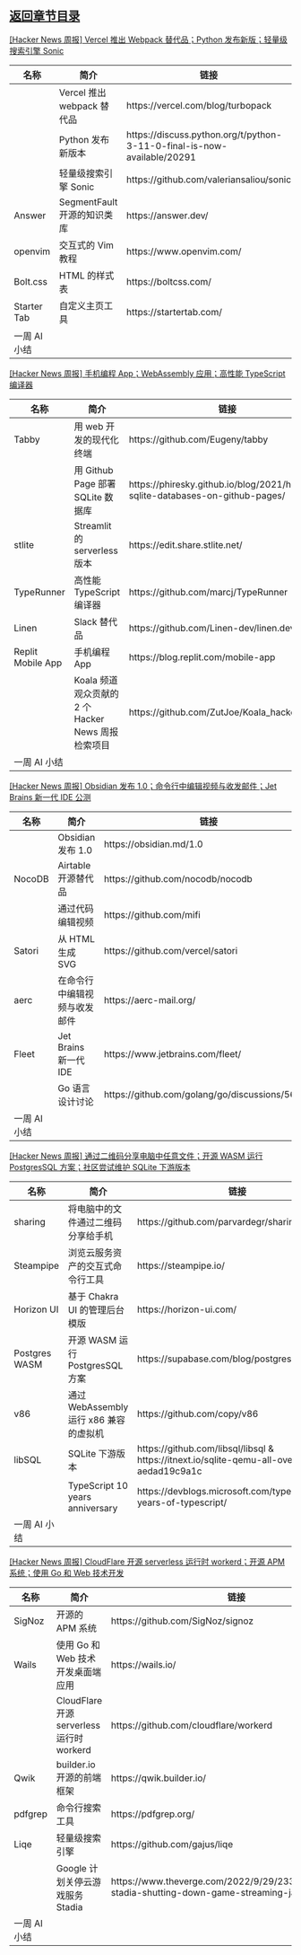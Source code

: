 ## [返回章节目录](../2022Q4-Hacker-News.md)


[[Hacker News 周报] Vercel 推出 Webpack 替代品；Python 发布新版；轻量级搜索引擎
Sonic](https://www.bilibili.com/video/BV1DD4y1b76j)

<table>
  <theader>
    <th>名称</th>
    <th>简介</th>
    <th>链接</th>
  </theader><tbody>
    <tr>
      <td></td>
      <td>Vercel 推出 webpack 替代品</td>
      <td>https://vercel.com/blog/turbopack</td>
    </tr><tr>
      <td></td>
      <td>Python 发布新版本</td>
      <td>https://discuss.python.org/t/python-3-11-0-final-is-now-available/20291</td>
    </tr><tr>
      <td></td>
      <td>轻量级搜索引擎 Sonic</td>
      <td>https://github.com/valeriansaliou/sonic</td>
    </tr><tr>
      <td>Answer</td>
      <td>SegmentFault 开源的知识类库</td>
      <td>https://answer.dev/</td>
    </tr><tr>
      <td>openvim</td>
      <td>交互式的 Vim 教程</td>
      <td>https://www.openvim.com/</td>
    </tr><tr>
      <td>Bolt.css</td>
      <td>HTML 的样式表</td>
      <td>https://boltcss.com/</td>
    </tr><tr>
      <td>Starter Tab</td>
      <td>自定义主页工具</td>
      <td>https://startertab.com/</td>
    </tr><tr>
      <td>一周 AI 小结</td>
      <td></td>
      <td></td>
    </tr>
  </tbody>
</table>

[[Hacker News 周报] 手机编程 App；WebAssembly 应用；高性能 TypeScript
编译器](https://www.bilibili.com/video/BV14G4y1H7VM)

<table>
  <theader>
    <th>名称</th>
    <th>简介</th>
    <th>链接</th>
  </theader><tbody>
    <tr>
      <td>Tabby</td>
      <td>用 web 开发的现代化终端</td>
      <td>https://github.com/Eugeny/tabby</td>
    </tr><tr>
      <td></td>
      <td>用 Github Page 部署 SQLite 数据库</td>
      <td>https://phiresky.github.io/blog/2021/hosting-sqlite-databases-on-github-pages/</td>
    </tr><tr>
      <td>stlite</td>
      <td>Streamlit 的 serverless 版本</td>
      <td>https://edit.share.stlite.net/</td>
    </tr><tr>
      <td>TypeRunner</td>
      <td>高性能 TypeScript 编译器</td>
      <td>https://github.com/marcj/TypeRunner</td>
    </tr><tr>
      <td>Linen</td>
      <td>Slack 替代品</td>
      <td>https://github.com/Linen-dev/linen.dev</td>
    </tr><tr>
      <td>Replit Mobile App</td>
      <td>手机编程 App</td>
      <td>https://blog.replit.com/mobile-app</td>
    </tr><tr>
      <td></td>
      <td>Koala 频道观众贡献的 2 个 Hacker News 周报检索项目</td>
      <td>https://github.com/ZutJoe/Koala_hacker_news</td>
    </tr><tr>
      <td>一周 AI 小结</td>
      <td></td>
      <td></td>
    </tr>
  </tbody>
</table>

[[Hacker News 周报] Obsidian 发布 1.0；命令行中编辑视频与收发邮件；Jet Brains 新一代 IDE
公测](https://www.bilibili.com/video/BV1Ae411V7UR)

<table>
  <theader>
    <th>名称</th>
    <th>简介</th>
    <th>链接</th>
  </theader><tbody>
    <tr>
      <td></td>
      <td>Obsidian 发布 1.0</td>
      <td>https://obsidian.md/1.0</td>
    </tr><tr>
      <td>NocoDB</td>
      <td>Airtable 开源替代品</td>
      <td>https://github.com/nocodb/nocodb</td>
    </tr><tr>
      <td></td>
      <td>通过代码编辑视频</td>
      <td>https://github.com/mifi</td>
    </tr><tr>
      <td>Satori</td>
      <td>从 HTML 生成 SVG</td>
      <td>https://github.com/vercel/satori</td>
    </tr><tr>
      <td>aerc</td>
      <td>在命令行中编辑视频与收发邮件</td>
      <td>https://aerc-mail.org/</td>
    </tr><tr>
      <td>Fleet</td>
      <td>Jet Brains 新一代 IDE</td>
      <td>https://www.jetbrains.com/fleet/</td>
    </tr><tr>
      <td></td>
      <td>Go 语言设计讨论</td>
      <td>https://github.com/golang/go/discussions/56010</td>
    </tr><tr>
      <td>一周 AI 小结</td>
      <td></td>
      <td></td>
    </tr>
  </tbody>
</table>

[[Hacker News 周报] 通过二维码分享电脑中任意文件；开源 WASM 运行 PostgresSQL 方案；社区尝试维护 SQLite
下游版本](https://www.bilibili.com/video/BV1GR4y1R7Yw)

<table>
  <theader>
    <th>名称</th>
    <th>简介</th>
    <th>链接</th>
  </theader><tbody>
    <tr>
      <td>sharing</td>
      <td>将电脑中的文件通过二维码分享给手机</td>
      <td>https://github.com/parvardegr/sharing</td>
    </tr><tr>
      <td>Steampipe</td>
      <td>浏览云服务资产的交互式命令行工具</td>
      <td>https://steampipe.io/</td>
    </tr><tr>
      <td>Horizon UI</td>
      <td>基于 Chakra UI 的管理后台模版</td>
      <td>https://horizon-ui.com/</td>
    </tr><tr>
      <td>Postgres WASM</td>
      <td>开源 WASM 运行 PostgresSQL 方案</td>
      <td>https://supabase.com/blog/postgres-wasm</td>
    </tr><tr>
      <td>v86</td>
      <td>通过 WebAssembly 运行 x86 兼容的虚拟机</td>
      <td>https://github.com/copy/v86</td>
    </tr><tr>
      <td>libSQL</td>
      <td>SQLite 下游版本</td>
      <td>https://github.com/libsql/libsql &
        https://itnext.io/sqlite-qemu-all-over-again-aedad19c9a1c</td>
    </tr><tr>
      <td></td>
      <td>TypeScript 10 years anniversary</td>
      <td>https://devblogs.microsoft.com/typescript/ten-years-of-typescript/</td>
    </tr><tr>
      <td>一周 AI 小结</td>
      <td></td>
      <td></td>
    </tr>
  </tbody>
</table>

[[Hacker News 周报] CloudFlare 开源 serverless 运行时 workerd；开源 APM 系统；使用 Go 和 Web
技术开发](https://www.bilibili.com/video/BV1td4y1B7Y1)

<table>
  <theader>
    <th>名称</th>
    <th>简介</th>
    <th>链接</th>
  </theader><tbody>
    <tr>
      <td>SigNoz</td>
      <td>开源的 APM 系统</td>
      <td>https://github.com/SigNoz/signoz</td>
    </tr><tr>
      <td>Wails</td>
      <td>使用 Go 和 Web 技术开发桌面端应用</td>
      <td>https://wails.io/</td>
    </tr><tr>
      <td></td>
      <td>CloudFlare 开源 serverless 运行时 workerd</td>
      <td>https://github.com/cloudflare/workerd</td>
    </tr><tr>
      <td>Qwik</td>
      <td>builder.io 开源的前端框架</td>
      <td>https://qwik.builder.io/</td>
    </tr><tr>
      <td>pdfgrep</td>
      <td>命令行搜索工具</td>
      <td>https://pdfgrep.org/</td>
    </tr><tr>
      <td>Liqe</td>
      <td>轻量级搜索引擎</td>
      <td>https://github.com/gajus/liqe</td>
    </tr><tr>
      <td></td>
      <td>Google 计划关停云游戏服务 Stadia</td>
      <td>https://www.theverge.com/2022/9/29/23378713/google-stadia-shutting-down-game-streaming-january-2023</td>
    </tr><tr>
      <td>一周 AI 小结</td>
      <td></td>
      <td></td>
    </tr>
  </tbody>
</table>